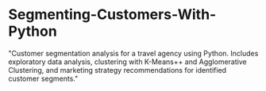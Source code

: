 # Segmenting-Customers-With-Python
"Customer segmentation analysis for a travel agency using Python. Includes exploratory data analysis, clustering with K-Means++ and Agglomerative Clustering, and marketing strategy recommendations for identified customer segments."
